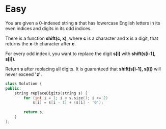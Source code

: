# Easy

You are given a 0-indexed string **s** that has lowercase English letters in its even indices and digits in its odd indices.

There is a function **shift(c, x)**, where **c** is a character and **x** is a digit, that returns the **x**-th character after **c**.

For every odd index **i**, you want to replace the digit **s[i]** with **shift(s[i-1], s[i])**.

Return **s** after replacing all digits. It is guaranteed that **shift(s[i-1], s[i])** will never exceed **'z'**.

```cpp
class Solution {
public:
    string replaceDigits(string s) {
        for (int i = 1; i < s.size(); i += 2)
            s[i] = s[i - 1] + (s[i] - '0');
        
        return s;
    }
};
```
